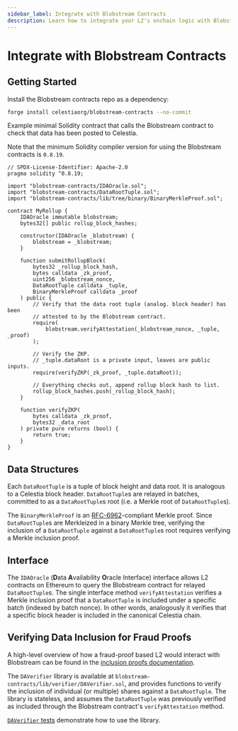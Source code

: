 ```yaml
---
sidebar_label: Integrate with Blobstream Contracts
description: Learn how to integrate your L2's onchain logic with Blobstream
---
```


# Integrate with Blobstream Contracts

## Getting Started

Install the Blobstream contracts repo as a dependency:

```sh
forge install celestiaorg/blobstream-contracts --no-commit
```

Example minimal Solidity contract that calls the Blobstream contract to check
that data has been posted to Celestia.

Note that the minimum Solidity compiler version for using the Blobstream
contracts is `0.8.19`.

```solidity
// SPDX-License-Identifier: Apache-2.0
pragma solidity ^0.8.19;

import "blobstream-contracts/IDAOracle.sol";
import "blobstream-contracts/DataRootTuple.sol";
import "blobstream-contracts/lib/tree/binary/BinaryMerkleProof.sol";

contract MyRollup {
    IDAOracle immutable blobstream;
    bytes32[] public rollup_block_hashes;

    constructor(IDAOracle _blobstream) {
        blobstream = _blobstream;
    }

    function submitRollupBlock(
        bytes32 _rollup_block_hash,
        bytes calldata _zk_proof,
        uint256 _blobstream_nonce,
        DataRootTuple calldata _tuple,
        BinaryMerkleProof calldata _proof
    ) public {
        // Verify that the data root tuple (analog. block header) has been
        // attested to by the Blobstream contract.
        require(
            blobstream.verifyAttestation(_blobstream_nonce, _tuple, _proof)
        );

        // Verify the ZKP.
        // _tuple.dataRoot is a private input, leaves are public inputs.
        require(verifyZKP(_zk_proof, _tuple.dataRoot));

        // Everything checks out, append rollup block hash to list.
        rollup_block_hashes.push(_rollup_block_hash);
    }

    function verifyZKP(
        bytes calldata _zk_proof,
        bytes32 _data_root
    ) private pure returns (bool) {
        return true;
    }
}
```

## Data Structures

Each `DataRootTuple` is a tuple of block height and data root. It is analogous
to a Celestia block header. `DataRootTuple`s are relayed in batches, committed
to as a `DataRootTuple`s root (i.e. a Merkle root of `DataRootTuple`s).

The `BinaryMerkleProof` is an [RFC-6962](https://www.rfc-editor.org/rfc/rfc6962.html)-compliant
Merkle proof. Since `DataRootTuple`s are Merkleized in a binary Merkle tree,
verifying the inclusion of a `DataRootTuple` against a `DataRootTuple`s root
requires verifying a Merkle inclusion proof.

## Interface

The `IDAOracle` (**D**ata **A**vailability **O**racle Interface) interface
allows L2 contracts on Ethereum to query the Blobstream contract for relayed
`DataRootTuple`s. The single interface method `verifyAttestation` verifies a
Merkle inclusion proof that a `DataRootTuple` is included under a specific
batch (indexed by batch nonce). In other words, analogously it verifies that a
specific block header is included in the canonical Celestia chain.

## Verifying Data Inclusion for Fraud Proofs

A high-level overview of how a fraud-proof based L2 would interact with
Blobstream can be found in the [inclusion proofs documentation](https://github.com/celestiaorg/blobstream-contracts/blob/master/docs/inclusion-proofs.md).

The `DAVerifier` library is available at `blobstream-contracts/lib/verifier/DAVerifier.sol`,
and provides functions to verify the inclusion of individual (or multiple)
shares against a `DataRootTuple`. The library is stateless, and assumes the
`DataRootTuple` was previously verified as included through the Blobstream
contract's `verifyAttestation` method.

[`DAVerifier` tests](https://github.com/celestiaorg/blobstream-contracts/blob/master/src/lib/verifier/test/DAVerifier.t.sol)
demonstrate how to use the library.
